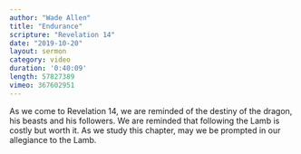 ```yaml
---
author: "Wade Allen"
title: "Endurance"
scripture: "Revelation 14"
date: "2019-10-20"
layout: sermon
category: video
duration: '0:40:09'
length: 57827389
vimeo: 367602951
---
```


As we come to Revelation 14, we are reminded of the destiny of the dragon, his beasts and his followers. We are reminded that following the Lamb is costly but worth it. As we study this chapter, may we be prompted in our allegiance to the Lamb.
